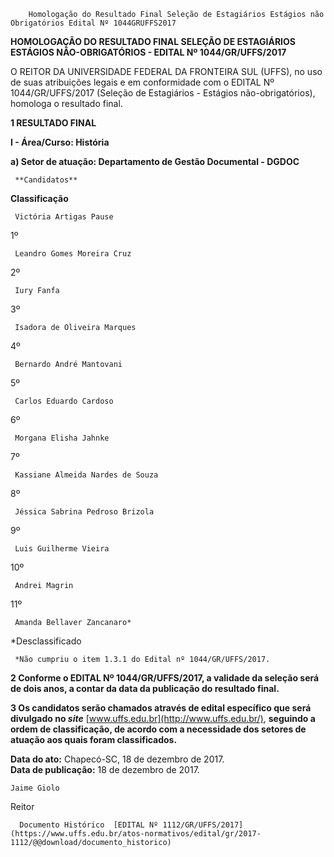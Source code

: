         Homologação do Resultado Final Seleção de Estagiários Estágios não Obrigatórios Edital Nº 1044GRUFFS2017  

**HOMOLOGAÇÃO DO RESULTADO FINAL SELEÇÃO DE ESTAGIÁRIOS ESTÁGIOS NÃO-OBRIGATÓRIOS - EDITAL Nº 1044/GR/UFFS/2017**

  

 O REITOR DA UNIVERSIDADE FEDERAL DA FRONTEIRA SUL (UFFS), no uso de suas atribuições legais e em conformidade com o EDITAL Nº 1044/GR/UFFS/2017 (Seleção de Estagiários - Estágios não-obrigatórios), homologa o resultado final.

  **1 RESULTADO FINAL**

 **I - Área/Curso: História**

 **a) Setor de atuação: Departamento de Gestão Documental - DGDOC**

     **Candidatos**

   **Classificação**

     Victória Artigas Pause

   1º 

     Leandro Gomes Moreira Cruz

   2º 

     Iury Fanfa

   3º 

     Isadora de Oliveira Marques

   4º 

     Bernardo André Mantovani

   5º 

     Carlos Eduardo Cardoso

   6º 

     Morgana Elisha Jahnke

   7º 

     Kassiane Almeida Nardes de Souza

   8º 

     Jéssica Sabrina Pedroso Brizola

   9º 

     Luis Guilherme Vieira

   10º 

     Andrei Magrin

   11º 

     Amanda Bellaver Zancanaro*

   *Desclassificado

     *Não cumpriu o item 1.3.1 do Edital nº 1044/GR/UFFS/2017.

  **2 Conforme o EDITAL Nº 1044/GR/UFFS/2017, a validade da seleção será de dois anos, a contar da data da publicação do resultado final.**

  **3 Os candidatos serão chamados através de edital específico que será divulgado no *site*** [www.uffs.edu.br](http://www.uffs.edu.br/), **seguindo a ordem de classificação, de acordo com a necessidade dos setores de atuação aos quais foram classificados.**

   **Data do ato:** Chapecó-SC, 18 de dezembro de 2017.   
 **Data de publicação:**  18 de dezembro de 2017. 

    Jaime Giolo   
 Reitor 

      Documento Histórico  [EDITAL Nº 1112/GR/UFFS/2017](https://www.uffs.edu.br/atos-normativos/edital/gr/2017-1112/@@download/documento_historico)     
      